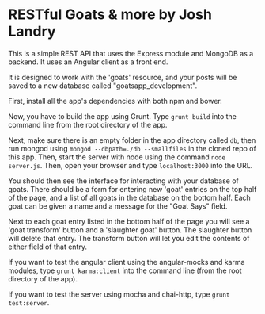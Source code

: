 # RESTful Goats & more by Josh Landry
This is a simple REST API that uses the Express module and MongoDB as a backend.  It uses an Angular client as a front end.

It is designed to work with the 'goats' resource, and your posts will be saved to a new database called "goatsapp_development".

First, install all the app's dependencies with both npm and bower.

Now, you have to build the app using Grunt.  Type `grunt build` into the command line from the root directory of the app.

Next, make sure there is an empty folder in the app directory called `db`, then run mongod using `mongod --dbpath=./db --smallfiles` in the cloned repo of this app.  Then, start the server with node using the command `node server.js`.  Then, open your browser and type `localhost:3000` into the URL.

You should then see the interface for interacting with your database of goats.  There should be a form for entering new 'goat' entries on the top half of the page, and a list of all goats in the database on the bottom half.  Each goat can be given a name and a message for the "Goat Says" field.

Next to each goat entry listed in the bottom half of the page you will see a 'goat transform' button and a 'slaughter goat' button.  The slaughter button will delete that entry.  The transform button will let you edit the contents of either field of that entry.

If you want to test the angular client using the angular-mocks and karma modules, type `grunt karma:client` into the command line (from the root directory of the app).

If you want to test the server using mocha and chai-http, type `grunt test:server`.